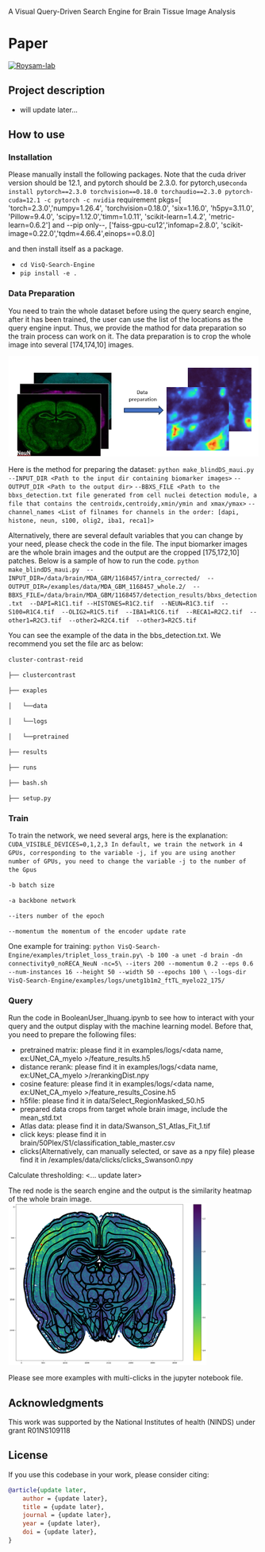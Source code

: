 A Visual Query-Driven Search Engine for Brain Tissue Image Analysis

# Paper

[![Roysam-lab](https://avatars.githubusercontent.com/u/14843238?v=4)](https://https://github.com/RoysamLab)

## Project description

- will update later...

## How to use

### Installation

Please manually install the following packages.
Note that the cuda driver version should be 12.1, and pytorch should be 2.3.0.
for pytorch,use`conda install pytorch==2.3.0 torchvision==0.18.0 torchaudio==2.3.0 pytorch-cuda=12.1 -c pytorch -c nvidia`
requirement pkgs=[
    'torch=2.3.0','numpy=1.26.4',  'torchvision=0.18.0',
    'six=1.16.0', 'h5py=3.11.0', 'Pillow=9.4.0', 'scipy=1.12.0','timm=1.0.11',
    'scikit-learn=1.4.2', 'metric-learn=0.6.2']
    and --pip only--, ['faiss-gpu-cu12','infomap=2.8.0', 'scikit-image=0.22.0','tqdm=4.66.4',einops==0.8.0]

and then install itself as a package.

* `cd VisQ-Search-Engine `
* `pip install -e .`

### Data Preparation

You need to train the whole dataset before using the query search engine, after it has been trained, the user can use the list of the locations as the query engine input. 
Thus, we provide the mathod for data preparation so the train process can work on it.
The data preparation is to crop the whole image into several [174,174,10] images.

![image info](examples/showcase/preparation.png)

Here is the method for preparing the dataset:
`python make_blindDS_maui.py`
`--INPUT_DIR <Path to the input dir containing biomarker images>`
`--OUTPUT_DIR <Path to the output dir>`
`--BBXS_FILE <Path to the bbxs_detection.txt file generated from cell nuclei detection module, a file that contains the centroidx,centroidy,xmin/ymin and xmax/ymax>`
`--channel_names <List of filnames for channels in the order: [dapi, histone, neun, s100, olig2, iba1, reca1]>`

Alternatively, there are several default variables that you can change by your need, please check the code in the file.
The input biomarker images are the whole brain images and the output are the cropped [175,172,10] patches.
Below is a sample of how to run the code.
`python make_blindDS_maui.py  --INPUT_DIR=/data/brain/MDA_GBM/1168457/intra_corrected/  --OUTPUT_DIR=/examples/data/MDA_GBM_1168457_whole.2/  --BBXS_FILE=/data/brain/MDA_GBM/1168457/detection_results/bbxs_detection.txt  --DAPI=R1C1.tif --HISTONES=R1C2.tif  --NEUN=R1C3.tif  --S100=R1C4.tif  --OLIG2=R1C5.tif  --IBA1=R1C6.tif  --RECA1=R2C2.tif  --other1=R2C3.tif  --other2=R2C4.tif  --other3=R2C5.tif  `

You can see the example of the data in the bbs_detection.txt.
We recommend you set the file arc as below:

`cluster-contrast-reid`

`├── clustercontrast` 

`├── exaples` 

`│   └──data `

`│   └──logs`

`│   └──pretrained `

`├── results` 

`├── runs` 

`├── bash.sh`

`├── setup.py`

### Train

To train the network, we need several args, here is the explanation:
`CUDA_VISIBLE_DEVICES=0,1,2,3 In default, we train the network in 4 GPUs, corresponding to the variable -j, if you are using another number of GPUs, you need to change the variable -j to the number of the Gpus`

`-b batch size`

`-a backbone network`

`--iters number of the epoch`

`--momentum the momentum of the encoder update rate`

One example for training:
`python VisQ-Search-Engine/examples/triplet_loss_train.py\
  -b 100 -a unet -d brain -dn connectivity0_noRECA_NeuN -nc=5\
  --iters 200 --momentum 0.2 --eps 0.6 --num-instances 16 --height 50 --width 50 --epochs 100 \
  --logs-dir VisQ-Search-Engine/examples/logs/unetg1b1m2_ftTL_myelo22_175/ `

### Query

Run the code in BooleanUser_lhuang.ipynb to see how to interact with your query and the output display with the machine learning model. Before that, you need to prepare the following files:

* pretrained matrix: please find it in examples/logs/<data name, ex:UNet_CA_myelo >/feature_results.h5
* distance rerank: please find it in examples/logs/<data name, ex:UNet_CA_myelo >/rerankingDist.npy
* cosine feature: please find it in examples/logs/<data name, ex:UNet_CA_myelo >/feature_results_Cosine.h5
* h5file: please find it in data/Select_RegionMasked_50.h5
* prepared data crops from target whole brain image, include the mean_std.txt
* Atlas data: please find it in data/Swanson_S1_Atlas_Fit_1.tif
* click keys: please find it in brain/50Plex/S1/classification_table_master.csv
* clicks(Alternatively, can manually selected, or save as a npy file) please find it in /examples/data/clicks/clicks_Swanson0.npy

Calculate thresholding:
<... update later>

The red node is the search engine and the output is the similarity heatmap of the whole brain image. 
<img src="examples/showcase/output11.png" width="400">

Please see more examples with multi-clicks in the jupyter notebook file.
## Acknowledgments

This work was supported by the National Institutes of health (NINDS) under grant
R01NS109118

## License

If you use this codebase in your work, please consider citing:

```bibtex
@article{update later,
    author = {update later},
    title = {update later},
    journal = {update later},
    year = {update later},
    doi = {update later},
}
```
